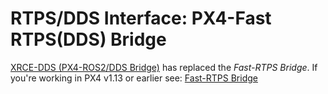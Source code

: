 # RTPS/DDS Interface: PX4-Fast RTPS(DDS) Bridge

[XRCE-DDS (PX4-ROS2/DDS Bridge)](../middleware/xrce_dds.md) has replaced the _Fast-RTPS Bridge_. If you're working in PX4 v1.13 or earlier see: [Fast-RTPS Bridge](https://docs.px4.io/v1.13/en/middleware/micrortps.html#rtps-dds-interface-px4-fast-rtps-dds-bridge)
